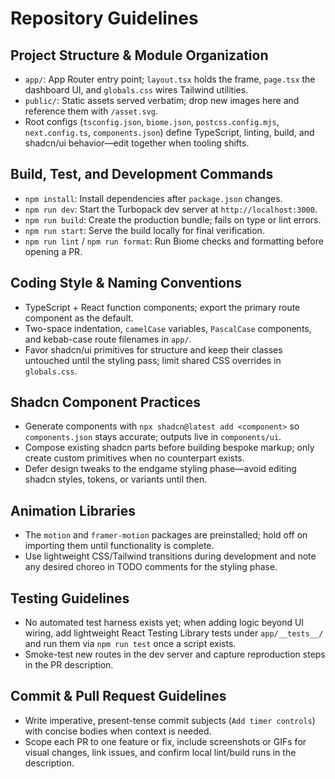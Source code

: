 # Repository Guidelines

## Project Structure & Module Organization
- `app/`: App Router entry point; `layout.tsx` holds the frame, `page.tsx` the dashboard UI, and `globals.css` wires Tailwind utilities.
- `public/`: Static assets served verbatim; drop new images here and reference them with `/asset.svg`.
- Root configs (`tsconfig.json`, `biome.json`, `postcss.config.mjs`, `next.config.ts`, `components.json`) define TypeScript, linting, build, and shadcn/ui behavior—edit together when tooling shifts.

## Build, Test, and Development Commands
- `npm install`: Install dependencies after `package.json` changes.
- `npm run dev`: Start the Turbopack dev server at `http://localhost:3000`.
- `npm run build`: Create the production bundle; fails on type or lint errors.
- `npm run start`: Serve the build locally for final verification.
- `npm run lint` / `npm run format`: Run Biome checks and formatting before opening a PR.

## Coding Style & Naming Conventions
- TypeScript + React function components; export the primary route component as the default.
- Two-space indentation, `camelCase` variables, `PascalCase` components, and kebab-case route filenames in `app/`.
- Favor shadcn/ui primitives for structure and keep their classes untouched until the styling pass; limit shared CSS overrides in `globals.css`.

## Shadcn Component Practices
- Generate components with `npx shadcn@latest add <component>` so `components.json` stays accurate; outputs live in `components/ui`.
- Compose existing shadcn parts before building bespoke markup; only create custom primitives when no counterpart exists.
- Defer design tweaks to the endgame styling phase—avoid editing shadcn styles, tokens, or variants until then.

## Animation Libraries
- The `motion` and `framer-motion` packages are preinstalled; hold off on importing them until functionality is complete.
- Use lightweight CSS/Tailwind transitions during development and note any desired choreo in TODO comments for the styling phase.

## Testing Guidelines
- No automated test harness exists yet; when adding logic beyond UI wiring, add lightweight React Testing Library tests under `app/__tests__/` and run them via `npm run test` once a script exists.
- Smoke-test new routes in the dev server and capture reproduction steps in the PR description.

## Commit & Pull Request Guidelines
- Write imperative, present-tense commit subjects (`Add timer controls`) with concise bodies when context is needed.
- Scope each PR to one feature or fix, include screenshots or GIFs for visual changes, link issues, and confirm local lint/build runs in the description.
